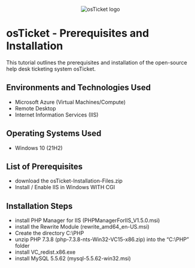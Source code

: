 <p align="center">
<img src="https://i.imgur.com/Clzj7Xs.png" alt="osTicket logo"/>
</p>

<h1>osTicket - Prerequisites and Installation</h1>
This tutorial outlines the prerequisites and installation of the open-source help desk ticketing system osTicket.<br />


<h2>Environments and Technologies Used</h2>

- Microsoft Azure (Virtual Machines/Compute)
- Remote Desktop
- Internet Information Services (IIS)

<h2>Operating Systems Used </h2>

- Windows 10</b> (21H2)

<h2>List of Prerequisites</h2>

- download the osTicket-Installation-Files.zip
- Install / Enable IIS in Windows WITH CGI

<h2>Installation Steps</h2>

- install PHP Manager for IIS (PHPManagerForIIS_V1.5.0.msi)
- install the Rewrite Module (rewrite_amd64_en-US.msi) 
- Create the directory C:\PHP
- unzip PHP 7.3.8 (php-7.3.8-nts-Win32-VC15-x86.zip) into the “C:\PHP” folder
- install VC_redist.x86.exe
- install MySQL 5.5.62 (mysql-5.5.62-win32.msi)
